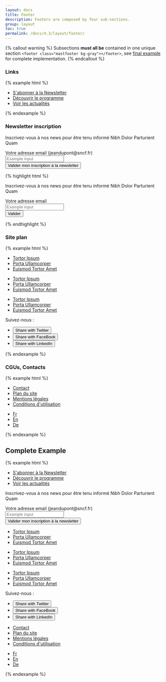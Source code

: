```yaml
---
layout: docs
title: Footer
description: Footers are composed by four sub-sections.
group: layout
toc: true
permalink: /docs/4.3/layout/footer/
---
```


{% callout warning %}
Subsections **must all be** contained in one unique section `<footer class="mastfooter bg-gray"></footer>`, see [final example](#complete-example) for complete implementation.
{% endcallout %}

### Links

{% example html %}
<footer class="mastfooter bg-gray">
  <div class="container d-flex flex-column">
    <ul class="mastfooter-links order-2 order-md-1 row text-white gy-5 mb-0">
      <li class="col-12 col-md-4 pb-3 pb-md-0">
	<div class="d-flex align-items-center">
	  <a href="#" class="text-white d-flex align-items-center">
            <i class="icons-large-mail icons-size-50px mr-2" aria-hidden="true"></i>
	    S'abonner à la Newsletter
	    <i class="icons-arrow-next icons-size-x5 ml-2" aria-hidden="true"></i>
	  </a>
	</div>
      </li>
      <li class="col-12 col-md-4 pb-3 pb-md-0">
	<div class="d-flex align-items-center">
	  <a href="#" class="text-white d-flex align-items-center">
	    <i class="icons-large-information icons-size-50px mr-2" aria-hidden="true"></i>
	    Découvrir le programme
	    <i class="icons-arrow-next icons-size-x5 ml-2" aria-hidden="true"></i>
          </a>
	</div>
      </li>
      <li class="col-12 col-md-4">
	<div class="d-flex align-items-center">
	  <a href="#" class="text-white d-flex align-items-center">
	    <i class="icons-large-warning icons-size-50px mr-2" aria-hidden="true"></i>
	    Voir les actualités
	    <i class="icons-arrow-next icons-size-x5 ml-2" aria-hidden="true"></i>
          </a>
	</div>
      </li>
    </ul>
  </div>
</footer>
{% endexample %}

### Newsletter inscription
<div class="bd-example">
<footer class="mastfooter bg-gray">
  <div class="container d-flex flex-column">
    <div class="order-1 order-md-2 row gy-5">
      <div class="col-12 col-lg-6">
        <p class="display-3 text-white mt-4">Inscrivez-vous à nos news pour être tenu informé Nibh Dolor Parturient Quam</p>
      </div>
      <form class="col-12 col-lg-6">
        <div class="form-row">
          <div class="col-12 col-sm-auto flex-sm-fluid gb-3 gb-sm-0">
            <label class="text-white" for="inputEmail1">Votre adresse email (jeandupont@sncf.fr)</label>
            <div class="form-control-container ">
              <input class="form-control form-control-white" id="inputEmail1" placeholder="Example input" type="email">
              <span class="form-control-state"></span>
            </div>
          </div>
          <div class="col-12 col-sm-auto d-flex align-items-end">
            <button type="submit" class="btn btn-primary w-100 w-sm-auto">Valider <span class="sr-only">mon inscription à la newsletter</span></button>
          </div>
        </div>
      </form> 
    </div>
  </div>
</footer>
</div>

{% highlight html %}
<footer class="mastfooter bg-gray">
  <div class="container d-flex flex-column">
    <div class="order-1 order-md-2 row gt-5">
      <div class="col-12 col-lg-6">
        <p class="display-3 text-white mt-4">Inscrivez-vous à nos news pour être tenu informé Nibh Dolor Parturient Quam</p>
      </div>
      <form class="col-12 col-lg-6">
        <div class="form-row">
          <div class="col-12 col-sm-auto flex-sm-fluid gb-3 gb-sm-0">
            <label class="text-white" for="inputEmail1">Votre adresse email</label>
            <div class="form-control-container ">
              <input class="form-control form-control-white" id="inputEmail1" placeholder="Example input" type="email">
              <span class="form-control-state"></span>
            </div>
          </div>
          <div class="col-12 col-sm-auto d-flex align-items-end">
            <button type="submit" class="btn btn-primary w-100 w-sm-auto">Valider</button>
          </div>
        </div>
      </form> 
    </div>
  </div>
</footer>
{% endhighlight %}

### Site plan

{% example html %}
<footer class="mastfooter bg-gray">
  <div class="container d-flex flex-column">
    <div class="order-3 row text-sm gt-5 gb-6 font-weight-medium">
      <ul class="col-12 col-md-3 list-unstyled mb-0">
        <li><a href="#" class="d-flex pb-3 align-items-center text-white">Tortor Ipsum <i class="icons-arrow-next icons-size-x5 ml-2" aria-hidden="true"></i></a></li>
        <li><a href="#" class="d-flex pb-3 align-items-center text-white">Porta Ullamcorper <i class="icons-arrow-next icons-size-x5 ml-2" aria-hidden="true"></i></a></li>
        <li><a href="#" class="d-flex pb-3 pb-md-0 align-items-center text-white">Euismod Tortor Amet <i class="icons-arrow-next icons-size-x5 ml-2" aria-hidden="true"></i></a></li>
      </ul>
      <ul class="col-12 col-md-3 list-unstyled mb-0">
        <li><a href="#" class="d-flex pb-3 align-items-center text-white">Tortor Ipsum <i class="icons-arrow-next icons-size-x5 ml-2" aria-hidden="true"></i></a></li>
        <li><a href="#" class="d-flex pb-3 align-items-center text-white">Porta Ullamcorper <i class="icons-arrow-next icons-size-x5 ml-2" aria-hidden="true"></i></a></li>
        <li><a href="#" class="d-flex pb-3 pb-md-0 align-items-center text-white">Euismod Tortor Amet <i class="icons-arrow-next icons-size-x5 ml-2" aria-hidden="true"></i></a></li>
      </ul>
      <ul class="col-12 col-md-3 list-unstyled mb-0">
        <li><a href="#" class="d-flex pb-3 align-items-center text-white">Tortor Ipsum <i class="icons-arrow-next icons-size-x5 ml-2" aria-hidden="true"></i></a></li>
        <li><a href="#" class="d-flex pb-3 align-items-center text-white">Porta Ullamcorper <i class="icons-arrow-next icons-size-x5 ml-2" aria-hidden="true"></i></a></li>
        <li><a href="#" class="d-flex align-items-center text-white">Euismod Tortor Amet <i class="icons-arrow-next icons-size-x5 ml-2" aria-hidden="true"></i></a></li>
      </ul>
      <div class="col-12 col-md-3 gt-5 gt-md-0">
        <div class="pb-2 text-white">Suivez-nous :</div>
        <ul class="d-flex list-unstyled mb-0">
          <li class="pr-2">
            <button type="button" class="btn-rounded btn-color-footer"><span class="sr-only">Share with Twitter</span><i class="icons-twitter" aria-hidden="true"></i></button>
          </li>
          <li class="pr-2">
            <button type="button" class="btn-rounded btn-color-footer"><span class="sr-only">Share with FaceBook</span><i class="icons-facebook" aria-hidden="true"></i></button>
          </li>
          <li>
            <button type="button" class="btn-rounded btn-color-footer"><span class="sr-only">Share with LinkedIn</span><i class="icons-instagram" aria-hidden="true"></i></button>
          </li>
        </ul>
      </div>
    </div>
  </div>
</footer>
{% endexample %}

### CGUs, Contacts

{% example html %}
<footer class="mastfooter bg-gray" role="contentinfo">
  <div class="container d-flex flex-column">
    <div class="order-4 d-flex flex-column flex-md-row justify-content-between gy-4">
      <ul class="row flex-column flex-md-row list-unstyled mb-0">
        <li class="col-auto pb-3 pb-md-0">
          <a href="#" class="text-gray300">Contact</a>
        </li>
        <li class="col-auto pb-3 pb-md-0">
          <a href="#" class="text-gray300">Plan du site</a>
        </li>
        <li class="col-auto pb-3 pb-md-0">
          <a href="#" class="text-gray300">Mentions légales</a>
        </li>
        <li class="col-auto pb-3 pb-md-0">
          <a href="#" class="text-gray300">Conditions d'utilisation</a>
        </li>
      </ul>
      <ul class="mastfooter-lang pt-2 pt-md-0 mb-0 list-unstyled">
        <li><a href="#" class="text-gray300 active" title="Fr langue active"><img alt="" src="/assets/img/flags/french.svg" class="gr-2">Fr</a></li>
        <li><a href="#" class="text-gray300" title="En langue"><img alt="" src="/assets/img/flags/english.svg" class="d-none gr-3">En</a></li>
        <li><a href="#" class="text-gray300" title="De langue"><img alt="" src="/assets/img/flags/german.svg" class="d-none gr-3">De</a></li>
      </ul>
    </div>
  </div>
</footer>
{% endexample %}

## Complete Example

{% example html %}
<footer class="mastfooter bg-gray" role="contentinfo">
  <div class="container d-flex flex-column">
    <ul class="mastfooter-links order-2 order-md-1 row text-white gy-5 mb-0">
      <li class="col-12 col-md-4 pb-3 pb-md-0">
        <div class="d-flex align-items-center">
          <a href="#" class="text-white d-flex align-items-center">
                  <i class="icons-large-mail icons-size-50px mr-2" aria-hidden="true"></i>
            S'abonner à la Newsletter
            <i class="icons-arrow-next icons-size-x5 ml-2" aria-hidden="true"></i>
          </a>
        </div>
      </li>
      <li class="col-12 col-md-4 pb-3 pb-md-0">
        <div class="d-flex align-items-center">
          <a href="#" class="text-white d-flex align-items-center">
            <i class="icons-large-information icons-size-50px mr-2" aria-hidden="true"></i>
            Découvrir le programme
            <i class="icons-arrow-next icons-size-x5 ml-2" aria-hidden="true"></i>
          </a>
        </div>
      </li>
      <li class="col-12 col-md-4">
        <div class="d-flex align-items-center">
          <a href="#" class="text-white d-flex align-items-center">
            <i class="icons-large-warning icons-size-50px mr-2" aria-hidden="true"></i>
            Voir les actualités
            <i class="icons-arrow-next icons-size-x5 ml-2" aria-hidden="true"></i>
          </a>
        </div>
      </li>
    </ul>
    <div class="order-1 order-md-2 row gy-5">
      <div class="col-12 col-lg-6">
        <p class="display-3 text-white mt-4">Inscrivez-vous à nos news pour être tenu informé Nibh Dolor Parturient Quam</p>
      </div>
      <form class="col-12 col-lg-6">
        <div class="form-row">
          <div class="col-12 col-sm-auto flex-sm-fluid gb-3 gb-sm-0">
            <label class="text-white" for="inputEmail2">Votre adresse email (jeandupont@sncf.fr)</label>
            <div class="form-control-container ">
              <input class="form-control form-control-white" id="inputEmail2" placeholder="Example input" type="email">
              <span class="form-control-state"></span>
            </div>
          </div>
          <div class="col-12 col-sm-auto d-flex align-items-end">
            <button type="submit" class="btn btn-primary w-100 w-sm-auto">Valider <span class="sr-only">mon inscription à la newsletter</span></button>
          </div>
        </div>
      </form> 
    </div>
    <div class="order-3 row text-sm gt-5 gb-6 font-weight-medium">
      <ul class="col-12 col-md-3 list-unstyled mb-0">
        <li><a href="#" class="d-flex pb-3 align-items-center text-white">Tortor Ipsum <i class="icons-arrow-next icons-size-x5 ml-2" aria-hidden="true"></i></a></li>
        <li><a href="#" class="d-flex pb-3 align-items-center text-white">Porta Ullamcorper <i class="icons-arrow-next icons-size-x5 ml-2" aria-hidden="true"></i></a></li>
        <li><a href="#" class="d-flex pb-3 pb-md-0 align-items-center text-white">Euismod Tortor Amet <i class="icons-arrow-next icons-size-x5 ml-2" aria-hidden="true"></i></a></li>
      </ul>
      <ul class="col-12 col-md-3 list-unstyled mb-0">
        <li><a href="#" class="d-flex pb-3 align-items-center text-white">Tortor Ipsum <i class="icons-arrow-next icons-size-x5 ml-2" aria-hidden="true"></i></a></li>
        <li><a href="#" class="d-flex pb-3 align-items-center text-white">Porta Ullamcorper <i class="icons-arrow-next icons-size-x5 ml-2" aria-hidden="true"></i></a></li>
        <li><a href="#" class="d-flex pb-3 pb-md-0 align-items-center text-white">Euismod Tortor Amet <i class="icons-arrow-next icons-size-x5 ml-2" aria-hidden="true"></i></a></li>
      </ul>
      <ul class="col-12 col-md-3 list-unstyled mb-0">
        <li><a href="#" class="d-flex pb-3 align-items-center text-white">Tortor Ipsum <i class="icons-arrow-next icons-size-x5 ml-2" aria-hidden="true"></i></a></li>
        <li><a href="#" class="d-flex pb-3 align-items-center text-white">Porta Ullamcorper <i class="icons-arrow-next icons-size-x5 ml-2" aria-hidden="true"></i></a></li>
        <li><a href="#" class="d-flex align-items-center text-white">Euismod Tortor Amet <i class="icons-arrow-next icons-size-x5 ml-2" aria-hidden="true"></i></a></li>
      </ul>
      <div class="col-12 col-md-3 gt-5 gt-md-0">
        <div class="pb-2 text-white">Suivez-nous :</div>
        <ul class="d-flex list-unstyled mb-0">
          <li class="pr-2">
            <button type="button" class="btn-rounded btn-color-footer"><span class="sr-only">Share with Twitter</span><i class="icons-twitter" aria-hidden="true"></i></button>
          </li>
          <li class="pr-2">
            <button type="button" class="btn-rounded btn-color-footer"><span class="sr-only">Share with FaceBook</span><i class="icons-facebook" aria-hidden="true"></i></button>
          </li>
          <li>
            <button type="button" class="btn-rounded btn-color-footer"><span class="sr-only">Share with LinkedIn</span><i class="icons-circle-linkedin" aria-hidden="true"></i></button>
          </li>
        </ul>
      </div>
    </div>
    <div class="order-4 d-flex flex-column flex-md-row justify-content-between gy-4">
      <ul class="row flex-column flex-md-row list-unstyled mb-0">
        <li class="col-auto pb-3 pb-md-0">
          <a href="#" class="text-gray300">Contact</a>
        </li>
        <li class="col-auto pb-3 pb-md-0">
          <a href="#" class="text-gray300">Plan du site</a>
        </li>
        <li class="col-auto pb-3 pb-md-0">
          <a href="#" class="text-gray300">Mentions légales</a>
        </li>
        <li class="col-auto pb-3 pb-md-0">
          <a href="#" class="text-gray300">Conditions d'utilisation</a>
        </li>
      </ul>
      <ul class="mastfooter-lang pt-2 pt-md-0 mb-0 list-unstyled">
        <li><a href="#" class="text-gray300 active" title="Fr langue active"><img alt="" src="/assets/img/flags/french.svg" class="gr-2">Fr</a></li>
        <li><a href="#" class="text-gray300" title="En langue"><img alt="" src="/assets/img/flags/english.svg" class="d-none gr-3">En</a></li>
        <li><a href="#" class="text-gray300" title="De langue"><img alt="" src="/assets/img/flags/german.svg" class="d-none gr-3">De</a></li>
      </ul>
    </div>
  </div>
</footer>
{% endexample %}
